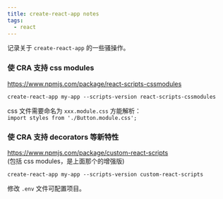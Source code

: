 ```yaml
---
title: create-react-app notes
tags:
  - react
---
```


记录关于 `create-react-app` 的一些骚操作。

<!-- more -->

### 使 CRA 支持 css modules

https://www.npmjs.com/package/react-scripts-cssmodules

`create-react-app my-app --scripts-version react-scripts-cssmodules` 

css 文件需要命名为 `xxx.module.css` 方能解析：     
`import styles from './Button.module.css';`

### 使 CRA 支持 decorators 等新特性

https://www.npmjs.com/package/custom-react-scripts  
(包括 css modules，是上面那个的增强版)

`create-react-app my-app --scripts-version custom-react-scripts`  

修改 `.env` 文件可配置项目。
